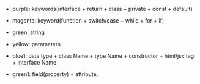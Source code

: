 - purple: keywords(interface + return + class + private + const + default)

- magenta: keyword(function + switch/case + while + for + if)

- green: string
- yellow: parameters

- blue1: data type + class Name + type Name + constructor + html/jsx tag + interface Name

- green1: field(property) + attribute,
